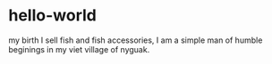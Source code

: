 # hello-world
my birth
I sell fish and fish accessories, I am a simple man of humble beginings in my viet village of nyguak.
